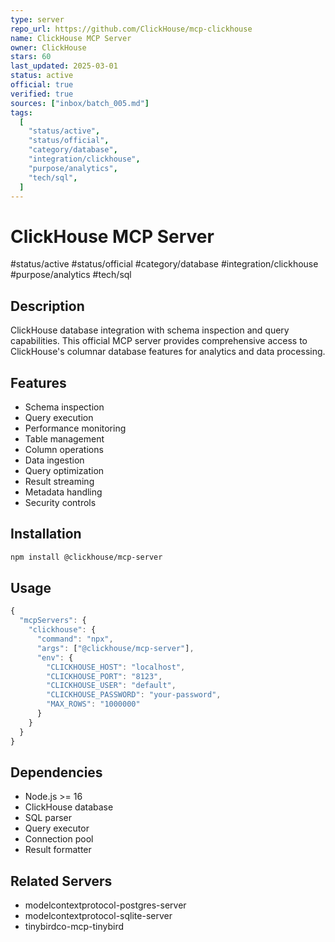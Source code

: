 ```yaml
---
type: server
repo_url: https://github.com/ClickHouse/mcp-clickhouse
name: ClickHouse MCP Server
owner: ClickHouse
stars: 60
last_updated: 2025-03-01
status: active
official: true
verified: true
sources: ["inbox/batch_005.md"]
tags:
  [
    "status/active",
    "status/official",
    "category/database",
    "integration/clickhouse",
    "purpose/analytics",
    "tech/sql",
  ]
---
```


# ClickHouse MCP Server

#status/active #status/official #category/database #integration/clickhouse #purpose/analytics #tech/sql

## Description

ClickHouse database integration with schema inspection and query capabilities. This official MCP server provides comprehensive access to ClickHouse's columnar database features for analytics and data processing.

## Features

- Schema inspection
- Query execution
- Performance monitoring
- Table management
- Column operations
- Data ingestion
- Query optimization
- Result streaming
- Metadata handling
- Security controls

## Installation

```bash
npm install @clickhouse/mcp-server
```

## Usage

```javascript
{
  "mcpServers": {
    "clickhouse": {
      "command": "npx",
      "args": ["@clickhouse/mcp-server"],
      "env": {
        "CLICKHOUSE_HOST": "localhost",
        "CLICKHOUSE_PORT": "8123",
        "CLICKHOUSE_USER": "default",
        "CLICKHOUSE_PASSWORD": "your-password",
        "MAX_ROWS": "1000000"
      }
    }
  }
}
```

## Dependencies

- Node.js >= 16
- ClickHouse database
- SQL parser
- Query executor
- Connection pool
- Result formatter

## Related Servers

- modelcontextprotocol-postgres-server
- modelcontextprotocol-sqlite-server
- tinybirdco-mcp-tinybird
